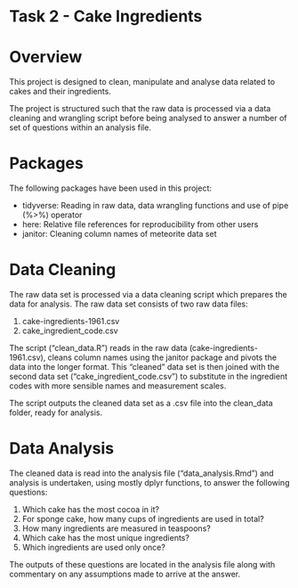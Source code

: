Task 2 - Cake Ingredients
================

# Overview

This project is designed to clean, manipulate and analyse data related
to cakes and their ingredients.

The project is structured such that the raw data is processed via a data
cleaning and wrangling script before being analysed to answer a number
of set of questions within an analysis file.

# Packages

The following packages have been used in this project:  
- tidyverse: Reading in raw data, data wrangling functions and use of
pipe (%\>%) operator  
- here: Relative file references for reproducibility from other users  
- janitor: Cleaning column names of meteorite data set

# Data Cleaning

The raw data set is processed via a data cleaning script which prepares
the data for analysis. The raw data set consists of two raw data files:

1.  cake-ingredients-1961.csv
2.  cake_ingredient_code.csv

The script (“clean_data.R”) reads in the raw data
(cake-ingredients-1961.csv), cleans column names using the janitor
package and pivots the data into the longer format. This “cleaned” data
set is then joined with the second data set (“cake_ingredient_code.csv”)
to substitute in the ingredient codes with more sensible names and
measurement scales.

The script outputs the cleaned data set as a .csv file into the
clean_data folder, ready for analysis.

# Data Analysis

The cleaned data is read into the analysis file (“data_analysis.Rmd”)
and analysis is undertaken, using mostly dplyr functions, to answer the
following questions:

1.  Which cake has the most cocoa in it?
2.  For sponge cake, how many cups of ingredients are used in total?
3.  How many ingredients are measured in teaspoons?
4.  Which cake has the most unique ingredients?
5.  Which ingredients are used only once?

The outputs of these questions are located in the analysis file along
with commentary on any assumptions made to arrive at the answer.
